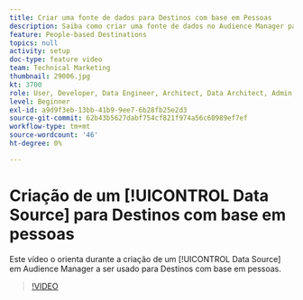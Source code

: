 ```yaml
---
title: Criar uma fonte de dados para Destinos com base em Pessoas
description: Saiba como criar uma fonte de dados no Audience Manager para ser usada para Destinos com base em pessoas.
feature: People-based Destinations
topics: null
activity: setup
doc-type: feature video
team: Technical Marketing
thumbnail: 29006.jpg
kt: 3700
role: User, Developer, Data Engineer, Architect, Data Architect, Admin, Leader
level: Beginner
exl-id: a9d9f3eb-13bb-41b9-9ee7-6b28fb25e2d3
source-git-commit: 62b43b5627dabf754cf821f974a56c60989ef7ef
workflow-type: tm+mt
source-wordcount: '46'
ht-degree: 0%

---
```


# Criação de um [!UICONTROL Data Source] para Destinos com base em pessoas

Este vídeo o orienta durante a criação de um [!UICONTROL Data Source] em Audience Manager a ser usado para Destinos com base em pessoas.

>[!VIDEO](https://video.tv.adobe.com/v/29006/?quality=12)
